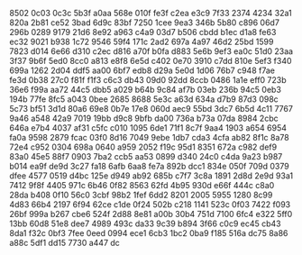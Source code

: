 8502 0c03 0c3c 5b3f a0aa 568e 010f fe3f
c2ea e3c9 7f33 2374 4234 32a1 820a 2b81
ce52 3bad 6d9c 83bf 7250 1cee 9ea3 346b
5b80 c896 06d7 296b 0289 9179 21d6 8e92
a963 c4a9 03d7 b506 cbdd b1ec d1a8 fe63
ec32 9021 b938 1c72 9546 59f4 171c 2ad2
697a 4a97 46d2 25bd 1599 7823 d014 6e66
d310 c2ec d816 a70f b0fa d883 5e6b 9ef3
ea0c 51d0 23aa 3f37 9b6f 5ed0 8cc0 a813
e8f8 6e5d c402 0e70 3910 c7dd 810e 5ef3
f340 699a 1262 2d04 ddf5 aa00 6bf7 edb8
d29a 5e0d 1d06 76b7 c948 f7ae fe3d 0b38
27c0 f81f f1f3 c6c3 db43 09d0 92dd 8ccb
0486 1a1e eff0 723b 36e6 f99a aa72 44c5
dbb5 a029 b64b 9c84 af7b 03eb 236b 94c5
0eb3 194b 77fe 8fc5 a043 0bee 2685 8688
5e3c a63d 634a d7b9 87d3 098c 5c73 bf51
3d1d 80a6 69e8 0b7e 17e8 060d aec9 55bd
3dc7 6b5d 4c11 7767 9a46 a548 42a9 7019
19bb d9c8 9bfb da00 736a b73a 07da 8984
2cbc 646a e7b4 4037 af31 c5fc c010 1095
6de1 71f1 8c7f 9aa4 1903 a654 6954 fa0a
9598 2879 fcac 03f0 8d16 7049 9ebe 1db7
cda3 4cfa ab82 8f1c 8a78 72e4 c952 0304
698a 0640 a959 2052 f19c 95d1 8351 672a
c982 def9 83a0 45e5 88f7 0903 7ba2 ccb5
aa53 0899 d340 24c0 c4da 9a23 b987 b014
ea9f de9d 3c27 fa18 6afb 6aa8 fe7a 892b
dcc1 834e 050f 709d 0379 dfee 4577 0519
d4bc 125e d949 ab92 685b c7f7 3c8a 1891
2d8d 2e9d 93a1 7412 9f8f 4405 971c 6b46
0f82 8563 62fd 4b95 930d e66f 444c c8a0
28da b408 0f10 56c0 3cbf 98b2 1fef 6dd2
8201 2005 5955 1280 8c99 4d83 66b4 2197
6f94 62ce c1de 0f24 502b c218 1141 523c
0f03 7422 f093 26bf 999a b267 cbe6 524f
2d88 8e81 a00b 30b4 751d 7100 6fc4 e322
5ff0 13bb 60d8 51e8 dee7 4989 493c da33
9c39 b894 3f66 c0c9 ec45 cb43 8da1 f32c
0bf3 7fee 0eed 0994 ece1 6cb3 1bc2 0ba9
f185 516a dc75 8a86 a88c 5df1 dd15 7730
a447 dc
